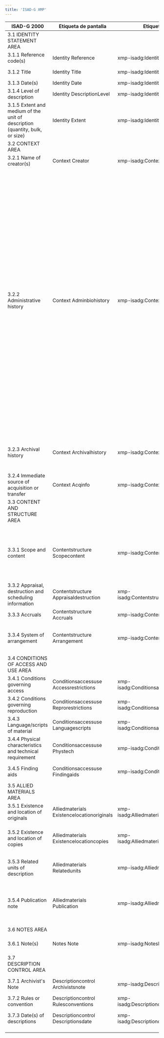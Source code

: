 ```yaml
---
title: 'ISAD-G XMP'
---
```


|ISAD-G 2000                                                                                   |Etiqueta de pantalla                      |Etiquetas de metadatos                             |Ejemplo                                                                                                                                                                                                                                                                                                                                                                                                                                                                                                                                                                                                                                                                                                                                                                                                                                                                                                                                                                                                                                                                                                                                                                                                                                                                                                                                                                                                                                                                                                                                                                                                                                                                                                                                                                                                                                                                                      |
|----------------------------------------------------------------------------------------------|------------------------------------------|---------------------------------------------------|---------------------------------------------------------------------------------------------------------------------------------------------------------------------------------------------------------------------------------------------------------------------------------------------------------------------------------------------------------------------------------------------------------------------------------------------------------------------------------------------------------------------------------------------------------------------------------------------------------------------------------------------------------------------------------------------------------------------------------------------------------------------------------------------------------------------------------------------------------------------------------------------------------------------------------------------------------------------------------------------------------------------------------------------------------------------------------------------------------------------------------------------------------------------------------------------------------------------------------------------------------------------------------------------------------------------------------------------------------------------------------------------------------------------------------------------------------------------------------------------------------------------------------------------------------------------------------------------------------------------------------------------------------------------------------------------------------------------------------------------------------------------------------------------------------------------------------------------------------------------------------------------|
|3.1 IDENTITY STATEMENT AREA                                                                   |                                          |                                                   |                                                                                                                                                                                                                                                                                                                                                                                                                                                                                                                                                                                                                                                                                                                                                                                                                                                                                                                                                                                                                                                                                                                                                                                                                                                                                                                                                                                                                                                                                                                                                                                                                                                                                                                                                                                                                                                                                             |
|3.1.1 Reference code(s)                                                                       |Identity Reference                        |xmp-isadg:IdentityReference                        |CA OONAD R610-0-3-E                                                                                                                                                                                                                                                                                                                                                                                                                                                                                                                                                                                                                                                                                                                                                                                                                                                                                                                                                                                                                                                                                                                                                                                                                                                                                                                                                                                                                                                                                                                                                                                                                                                                                                                                                                                                                                                                          |
|3.1.2 Title                                                                                   |Identity Title                            |xmp-isadg:IdentityTitle                            |Department of Railways and Canals fonds [multiple media]                                                                                                                                                                                                                                                                                                                                                                                                                                                                                                                                                                                                                                                                                                                                                                                                                                                                                                                                                                                                                                                                                                                                                                                                                                                                                                                                                                                                                                                                                                                                                                                                                                                                                                                                                                                                                                     |
|3.1.3 Date(s)                                                                                 |Identity Date                             |xmp-isadg:IdentityDate                             |1791-1964, predominant 1879-1936                                                                                                                                                                                                                                                                                                                                                                                                                                                                                                                                                                                                                                                                                                                                                                                                                                                                                                                                                                                                                                                                                                                                                                                                                                                                                                                                                                                                                                                                                                                                                                                                                                                                                                                                                                                                                                                             |
|3.1.4 Level of description                                                                    |Identity DescriptionLevel                 |xmp-isadg:IdentityDescriptionLevel                 |1980 (Item) Canada, York University Archives                                                                                                                                                                                                                                                                                                                                                                                                                                                                                                                                                                                                                                                                                                                                                                                                                                                                                                                                                                                                                                                                                                                                                                                                                                                                                                                                                                                                                                                                                                                                                                                                                                                                                                                                                                                                                                                 |
|3.1.5 Extent and medium of the unit of description (quantity, bulk, or size)                  |Identity Extent                           |xmp-isadg:IdentityExtent                           |326.18 m of textual records. – ca. 8,500 photographs. – 1000 maps. – 58 technical drawings.                                                                                                                                                                                                                                                                                                                                                                                                                                                                                                                                                                                                                                                                                                                                                                                                                                                                                                                                                                                                                                                                                                                                                                                                                                                                                                                                                                                                                                                                                                                                                                                                                                                                                                                                                                                                  |
|3.2 CONTEXT AREA                                                                              |                                          |                                                   |                                                                                                                                                                                                                                                                                                                                                                                                                                                                                                                                                                                                                                                                                                                                                                                                                                                                                                                                                                                                                                                                                                                                                                                                                                                                                                                                                                                                                                                                                                                                                                                                                                                                                                                                                                                                                                                                                             |
|3.2.1 Name of creator(s)                                                                      |Context Creator                           |xmp-isadg:ContextCreator                           |Canada. Dept. of Railways and Canals                                                                                                                                                                                                                                                                                                                                                                                                                                                                                                                                                                                                                                                                                                                                                                                                                                                                                                                                                                                                                                                                                                                                                                                                                                                                                                                                                                                                                                                                                                                                                                                                                                                                                                                                                                                                                                                         |
|3.2.2 Administrative history                                                                  |Context Adminbiohistory                   |xmp-isadg:ContextAdminbiohistory                   |The Department of Railways and Canals existed from 1879 to 1936. It was established on May 15, 1879 (42 Vict. c. 7, s. 4-5), when it assumed responsibilities formerly under the direction of the Department of Public Works. It was dissolved on November 2, 1936 (1 Edw. VIII, c. 34), when its functions were incorporated in the newly created Department of Transport to group together all the federal government’s transport related activities. A Minister of the crown headed the Department, with a Deputy Minister as the chief administrative officer. Initially, it had two branches, the Railway Branch and the Canal Branch, each directed by a Chief Engineer, with the assistance of an accountant and a secretary responsible for record keeping, contracts, and reports. The Railway Branch was responsible for the construction, operation, and maintenance of governmentowned railways and telegraph networks such as the Intercolonial Railway, and the Prince Edward Island Railway and with railway companies with which it had major contracts such as the Canadian Pacific Railway Company. The Canal Branch was responsible for construction, operation, and maintenance of canals and navigation systems on the Great Lakes and along the St. Lawrence, Ottawa, Trent, and Richelieu Rivers, as well as for the St. Peter’s and Rideau Canals. In addition to its central offices in Ottawa, the Department had a large field service to operate railways and canals. In 1906, a Statistical Branch, which reported to the Comptroller, was created to gather and compile data on canals and railways. Three years later, the department reorganized into five branches, the Secretary’s, Legal, Statistical, Accountant’s, and two Chief Engineers Branches. In 1912, the Office of the Assistant Deputy Minister was created to oversee general administration.|
|3.2.3 Archival history                                                                        |Context Archivalhistory                   |xmp-isadg:ContextArchivalhistory                   |Letters written by Herbert Whittaker and mailed to Sydney Johnson remained in the custody of Johnson until his death when they were returned/bequeathed to Whittaker and now constitute part of his fonds. (Fonds) Canada, York University Archives                                                                                                                                                                                                                                                                                                                                                                                                                                                                                                                                                                                                                                                                                                                                                                                                                                                                                                                                                                                                                                                                                                                                                                                                                                                                                                                                                                                                                                                                                                                                                                                                                                          |
|3.2.4 Immediate source of acquisition or transfer                                             |Context Acqinfo                           |xmp-isadg:ContextAcqinfo                           |Gift of Herbert Whittaker on 22 April 1994. (Fonds) Canada, York University Archives                                                                                                                                                                                                                                                                                                                                                                                                                                                                                                                                                                                                                                                                                                                                                                                                                                                                                                                                                                                                                                                                                                                                                                                                                                                                                                                                                                                                                                                                                                                                                                                                                                                                                                                                                                                                         |
|3.3 CONTENT AND STRUCTURE AREA                                                                |                                          |                                                   |                                                                                                                                                                                                                                                                                                                                                                                                                                                                                                                                                                                                                                                                                                                                                                                                                                                                                                                                                                                                                                                                                                                                                                                                                                                                                                                                                                                                                                                                                                                                                                                                                                                                                                                                                                                                                                                                                             |
|3.3.1 Scope and content                                                                       |Contentstructure Scopecontent             |xmp-isadg:ContentstructureScopeContent             |Consists of records created by the Department and received from its predecessor, the Department of Public Works. Includes correspondence, contracts, financial and administrative, and other textual records; engineer’s drawings and specifications for construction of rail lines, stations, canals, telegraph lines; photographs, maps and plans of properties and construction sites.                                                                                                                                                                                                                                                                                                                                                                                                                                                                                                                                                                                                                                                                                                                                                                                                                                                                                                                                                                                                                                                                                                                                                                                                                                                                                                                                                                                                                                                                                                    |
|3.3.2 Appraisal, destruction and scheduling information                                       |Contentstructure Appraisaldestruction     |xmp-isadg:ContentstructureAppraisaldestruction     |An inventory to the former RG 43 (July 1998) is available. File lists to some sub-series are available                                                                                                                                                                                                                                                                                                                                                                                                                                                                                                                                                                                                                                                                                                                                                                                                                                                                                                                                                                                                                                                                                                                                                                                                                                                                                                                                                                                                                                                                                                                                                                                                                                                                                                                                                                                       |
|3.3.3 Accruals                                                                                |Contentstructure Accruals                 |xmp-isadg:ContentstructureAccruals                 |Further accruals are expected (Fonds) Canada, York University Archives                                                                                                                                                                                                                                                                                                                                                                                                                                                                                                                                                                                                                                                                                                                                                                                                                                                                                                                                                                                                                                                                                                                                                                                                                                                                                                                                                                                                                                                                                                                                                                                                                                                                                                                                                                                                                       |
|3.3.4 System of arrangement                                                                   |Contentstructure Arrangement              |xmp-isadg:ContentstructureArrangement              |The fonds is arranged into nine series: Railway Branch, Canal Branch, Legal records, Rideau Canal, Trent Canal, St. Peter's Canal, St. Lawrence Canals, Welland Canal, and Comptroller's Branch                                                                                                                                                                                                                                                                                                                                                                                                                                                                                                                                                                                                                                                                                                                                                                                                                                                                                                                                                                                                                                                                                                                                                                                                                                                                                                                                                                                                                                                                                                                                                                                                                                                                                              |
|3.4 CONDITIONS OF ACCESS AND USE AREA                                                         |                                          |                                                   |                                                                                                                                                                                                                                                                                                                                                                                                                                                                                                                                                                                                                                                                                                                                                                                                                                                                                                                                                                                                                                                                                                                                                                                                                                                                                                                                                                                                                                                                                                                                                                                                                                                                                                                                                                                                                                                                                             |
|3.4.1 Conditions governing access                                                             |Conditionsaccessuse Accessrestrictions    |xmp-isadg:ConditionsaccessuseAccessrestrictions    |Unrestricted access, including display rights and consultation rights (Fonds) Canada, York University Archives                                                                                                                                                                                                                                                                                                                                                                                                                                                                                                                                                                                                                                                                                                                                                                                                                                                                                                                                                                                                                                                                                                                                                                                                                                                                                                                                                                                                                                                                                                                                                                                                                                                                                                                                                                               |
|3.4.2 Conditions governing reproduction                                                       |Conditionsaccessuse Reprorestrictions     |xmp-isadg:ConditionsaccessuseReprorestrictions     |Copyright is retained by the artist (Fonds) Canada, York University Archives                                                                                                                                                                                                                                                                                                                                                                                                                                                                                                                                                                                                                                                                                                                                                                                                                                                                                                                                                                                                                                                                                                                                                                                                                                                                                                                                                                                                                                                                                                                                                                                                                                                                                                                                                                                                                 |
|3.4.3 Language/scripts of material                                                            |Conditionsaccessuse Languagescripts       |xmp-isadg:ConditionsaccessuseLanguagescripts       |In Dakota, with partial English translation (File) U.S., Minnesota Historical Society                                                                                                                                                                                                                                                                                                                                                                                                                                                                                                                                                                                                                                                                                                                                                                                                                                                                                                                                                                                                                                                                                                                                                                                                                                                                                                                                                                                                                                                                                                                                                                                                                                                                                                                                                                                                        |
|3.4.4 Physical characteristics and technical requirement                                      |Conditionsaccessuse Phystech              |xmp-isadg:ConditionsaccessusePhystech              |Videotapes are in ½ inch helical open reel-to-reel format. (Sub-series) U.S., Minnesota Historical Society                                                                                                                                                                                                                                                                                                                                                                                                                                                                                                                                                                                                                                                                                                                                                                                                                                                                                                                                                                                                                                                                                                                                                                                                                                                                                                                                                                                                                                                                                                                                                                                                                                                                                                                                                                                   |
|3.4.5 Finding aids                                                                            |Conditionsaccessuse Findingaids           |xmp-isadg:ConditionsaccessuseFindingaids           |Series level descriptions available with associated box lists (Fonds) Canada, York University Archives                                                                                                                                                                                                                                                                                                                                                                                                                                                                                                                                                                                                                                                                                                                                                                                                                                                                                                                                                                                                                                                                                                                                                                                                                                                                                                                                                                                                                                                                                                                                                                                                                                                                                                                                                                                       |
|3.5 ALLIED MATERIALS AREA                                                                     |                                          |                                                   |                                                                                                                                                                                                                                                                                                                                                                                                                                                                                                                                                                                                                                                                                                                                                                                                                                                                                                                                                                                                                                                                                                                                                                                                                                                                                                                                                                                                                                                                                                                                                                                                                                                                                                                                                                                                                                                                                             |
|3.5.1 Existence and location of originals                                                     |Alliedmaterials Existencelocationoriginals|xmp-isadg:AlliedmaterialsExistencelocationoriginals|Following sampling in 1985, the remaining case files were destroyed. (Series) U.S., Minnesota Historical Society                                                                                                                                                                                                                                                                                                                                                                                                                                                                                                                                                                                                                                                                                                                                                                                                                                                                                                                                                                                                                                                                                                                                                                                                                                                                                                                                                                                                                                                                                                                                                                                                                                                                                                                                                                             |
|3.5.2 Existence and location of copies                                                        |Alliedmaterials Existencelocationcopies   |xmp-isadg:AlliedmaterialsExistencelocationcopies   |Digital reproductions of the Christie family Civil War correspondence are available electronically at http://www.mnhs.org/collections/christie.html. (Fonds) U.S., Minnesota Historical Society                                                                                                                                                                                                                                                                                                                                                                                                                                                                                                                                                                                                                                                                                                                                                                                                                                                                                                                                                                                                                                                                                                                                                                                                                                                                                                                                                                                                                                                                                                                                                                                                                                                                                              |
|3.5.3 Related units of description                                                            |Alliedmaterials Relatedunits              |xmp-isadg:AlliedmaterialsRelatedunits              |Earlier files of a similar nature (1959-1968) are catalogued as Minnesota. Secretary of State. Charitable corporations files. (Series) U.S., Minnesota Historical Society                                                                                                                                                                                                                                                                                                                                                                                                                                                                                                                                                                                                                                                                                                                                                                                                                                                                                                                                                                                                                                                                                                                                                                                                                                                                                                                                                                                                                                                                                                                                                                                                                                                                                                                    |
|3.5.4 Publication note                                                                        |Alliedmaterials Publication               |xmp-isadg:AlliedmaterialsPublication               |The entire calendar has been published in 12 volumes from the set of cards held by the University of Illinois. The Mereness Calendar: Federal Documents of the Upper Mississippi Valley 1780-1890 (Boston: G. K. Hall and Co., 1971). (Fonds) U.S., Minnesota Historical Society                                                                                                                                                                                                                                                                                                                                                                                                                                                                                                                                                                                                                                                                                                                                                                                                                                                                                                                                                                                                                                                                                                                                                                                                                                                                                                                                                                                                                                                                                                                                                                                                             |
|3.6 NOTES AREA                                                                                |                                          |                                                   |                                                                                                                                                                                                                                                                                                                                                                                                                                                                                                                                                                                                                                                                                                                                                                                                                                                                                                                                                                                                                                                                                                                                                                                                                                                                                                                                                                                                                                                                                                                                                                                                                                                                                                                                                                                                                                                                                             |
|3.6.1 Note(s)                                                                                 |Notes Note                                |xmp-isadg:NotesNote                                |Title is based on the name of the department in its enabling legislation (42 Vict., c. 7, s. 4-5).                                                                                                                                                                                                                                                                                                                                                                                                                                                                                                                                                                                                                                                                                                                                                                                                                                                                                                                                                                                                                                                                                                                                                                                                                                                                                                                                                                                                                                                                                                                                                                                                                                                                                                                                                                                           |
|3.7 DESCRIPTION CONTROL AREA                                                                  |                                          |                                                   |                                                                                                                                                                                                                                                                                                                                                                                                                                                                                                                                                                                                                                                                                                                                                                                                                                                                                                                                                                                                                                                                                                                                                                                                                                                                                                                                                                                                                                                                                                                                                                                                                                                                                                                                                                                                                                                                                             |
|3.7.1 Archivist's Note                                                                        |Descriptioncontrol Archivistsnote         |xmp-isadg:DescriptioncontrolArchivistsnote         |Description prepared by S. Dubeau in October 1997; revised in April1999 (Fonds) Canada, York University Archives                                                                                                                                                                                                                                                                                                                                                                                                                                                                                                                                                                                                                                                                                                                                                                                                                                                                                                                                                                                                                                                                                                                                                                                                                                                                                                                                                                                                                                                                                                                                                                                                                                                                                                                                                                             |
|3.7.2 Rules or convention                                                                     |Descriptioncontrol Rulesconventions       |xmp-isadg:DescriptioncontrolRulesconventions       |Rules for Archival Description (RAD), Bureau of Canadian Archivists, 1990.                                                                                                                                                                                                                                                                                                                                                                                                                                                                                                                                                                                                                                                                                                                                                                                                                                                                                                                                                                                                                                                                                                                                                                                                                                                                                                                                                                                                                                                                                                                                                                                                                                                                                                                                                                                                                   |
|3.7.3 Date(s) of descriptions                                                                 |Descriptioncontrol Descriptionsdate       |xmp-isadg:DescriptioncontrolDescriptionsdate       |Series registered, 24 September 1987. Description updated, 10 November 1999. (Series) National Archives of Australia                                                                                                                                                                                                                                                                                                                                                                                                                                                                                                                                                                                                                                                                                                                                                                                                                                                                                                                                                                                                                                                                                                                                                                                                                                                                                                                                                                                                                                                                                                                                                                                                                                                                                                                                                                         |
|                                                                                              |                                          |                                                   |                                                                                                                                                                                                                                                                                                                                                                                                                                                                                                                                                                                                                                                                                                                                                                                                                                                                                                                                                                                                                                                                                                                                                                                                                                                                                                                                                                                                                                                                                                                                                                                                                                                                                                                                                                                                                                                                                             |
|                                                                                              |                                          |                                                   |                                                                                                                                                                                                                                                                                                                                                                                                                                                                                                                                                                                                                                                                                                                                                                                                                                                                                                                                                                                                                                                                                                                                                                                                                                                                                                                                                                                                                                                                                                                                                                                                                                                                                                                                                                                                                                                                                             |
